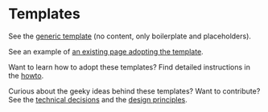 # Templates

See the [generic template](https://w3c.github.io/design/templates/generic/) (no content, only boilerplate and placeholders).

See an example of [an existing page adopting the template](https://w3c.github.io/design/templates/guide.html).

Want to learn how to adopt these templates?
Find detailed instructions in the [howto](howto.md).

Curious about the geeky ideas behind these templates?
Want to contribute?
See the [technical decisions](technical-decisions.md) and the [design principles](design-principles.md).
